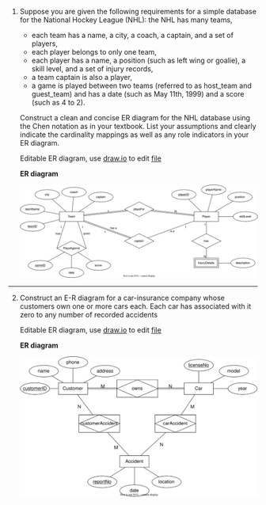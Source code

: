 1. Suppose you are given the following requirements for a simple database for the National Hockey League (NHL): the NHL has many teams, 
    - each team has a name, a city, a coach, a captain, and a set of players, 
    - each player belongs to only one team, 
    - each player has a name, a position (such as left wing or goalie), a skill level, and a set of injury records, 
    - a team captain is also a player, 
    - a game is played between two teams (referred to as host_team and guest_team) and has a date (such as May 11th, 1999) and a score (such as 4 to 2). 

    Construct a clean and concise ER diagram for the NHL database using the Chen notation as in your textbook. List your assumptions and clearly indicate the cardinality mappings as well as any role indicators in your ER diagram.
    
    Editable ER diagram, use [draw.io](https://app.diagrams.net/) to edit [file](https://github.com/thewecas/pws-sql/blob/master/Q1.drawio)
  
    **ER diagram**
  
    ![Q1 ER diagram](Q1.svg)
    
---
2. Construct an E-R diagram for a car-insurance company whose customers own one or more cars each. Each car has associated with it zero to any number of recorded accidents

    Editable ER diagram, use [draw.io](https://app.diagrams.net/) to edit [file](https://github.com/thewecas/pws-sql/blob/master/Q2.drawio)
        
    **ER diagram**
    
    ![Q1 ER diagram](Q2.svg)
        
